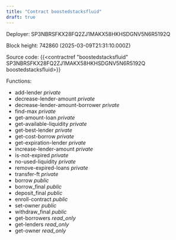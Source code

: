 ```yaml
---
title: "Contract boostedstacksfluid"
draft: true
---
```

Deployer: SP3NBRSFKX28FQ2ZJ1MAKX58HKHSDGNV5N6R5192Q


 



Block height: 742860 (2025-03-09T21:31:10.000Z)

Source code: {{<contractref "boostedstacksfluid" SP3NBRSFKX28FQ2ZJ1MAKX58HKHSDGNV5N6R5192Q boostedstacksfluid>}}

Functions:

* add-lender _private_
* decrease-lender-amount _private_
* decrease-lender-amount-borrower _private_
* find-max _private_
* get-amount-loan _private_
* get-available-liquidity _private_
* get-best-lender _private_
* get-cost-borrow _private_
* get-expiration-lender _private_
* increase-lender-amount _private_
* is-not-expired _private_
* no-used-liquidity _private_
* remove-expired-loans _private_
* transfer-ft _private_
* borrow _public_
* borrow_final _public_
* deposit_final _public_
* enroll-contract _public_
* set-owner _public_
* withdraw_final _public_
* get-borrowers _read_only_
* get-lenders _read_only_
* get-owner _read_only_
